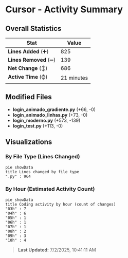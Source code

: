 # Cursor - Activity Summary 

## Overall Statistics

| Stat                   | Value                                                             |
| ---------------------- | ----------------------------------------------------------------- |
| **Lines Added** (➕)   | 825                                          |
| **Lines Removed** (➖) | 139                                        |
| **Net Change** (↕)    | 686                |
| **Active Time** (⌚)   | 21 minutes |


## Modified Files
- **login_animado_gradiente.py** (+66, -0)
- **login_animado_linhas.py** (+73, -0)
- **login_moderno.py** (+573, -139)
- **login_test.py** (+113, -0)

## Visualizations

### By File Type (Lines Changed)

```mermaid
pie showData
title Lines changed by file type
".py" : 964
```

### By Hour (Estimated Activity Count)

```mermaid
pie showData
title Coding activity by hour (count of changes)
"03h" : 7
"04h" : 6
"05h" : 1
"06h" : 1
"07h" : 1
"08h" : 2
"09h" : 3
"10h" : 4
```


> **Last Updated:** 7/2/2025, 10:41:11 AM